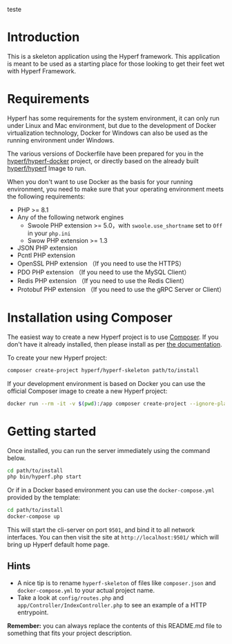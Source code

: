 teste

# Introduction

This is a skeleton application using the Hyperf framework. This application is meant to be used as a starting place for those looking to get their feet wet with Hyperf Framework.

# Requirements

Hyperf has some requirements for the system environment, it can only run under Linux and Mac environment, but due to the development of Docker virtualization technology, Docker for Windows can also be used as the running environment under Windows.

The various versions of Dockerfile have been prepared for you in the [hyperf/hyperf-docker](https://github.com/hyperf/hyperf-docker) project, or directly based on the already built [hyperf/hyperf](https://hub.docker.com/r/hyperf/hyperf) Image to run.

When you don't want to use Docker as the basis for your running environment, you need to make sure that your operating environment meets the following requirements:  

 - PHP >= 8.1
 - Any of the following network engines
   - Swoole PHP extension >= 5.0，with `swoole.use_shortname` set to `Off` in your `php.ini`
   - Swow PHP extension >= 1.3
 - JSON PHP extension
 - Pcntl PHP extension
 - OpenSSL PHP extension （If you need to use the HTTPS）
 - PDO PHP extension （If you need to use the MySQL Client）
 - Redis PHP extension （If you need to use the Redis Client）
 - Protobuf PHP extension （If you need to use the gRPC Server or Client）

# Installation using Composer

The easiest way to create a new Hyperf project is to use [Composer](https://getcomposer.org/). If you don't have it already installed, then please install as per [the documentation](https://getcomposer.org/download/).

To create your new Hyperf project:

```bash
composer create-project hyperf/hyperf-skeleton path/to/install
```

If your development environment is based on Docker you can use the official Composer image to create a new Hyperf project:

```bash
docker run --rm -it -v $(pwd):/app composer create-project --ignore-platform-reqs hyperf/hyperf-skeleton path/to/install
```

# Getting started

Once installed, you can run the server immediately using the command below.

```bash
cd path/to/install
php bin/hyperf.php start
```

Or if in a Docker based environment you can use the `docker-compose.yml` provided by the template:

```bash
cd path/to/install
docker-compose up
```

This will start the cli-server on port `9501`, and bind it to all network interfaces. You can then visit the site at `http://localhost:9501/` which will bring up Hyperf default home page.

## Hints

- A nice tip is to rename `hyperf-skeleton` of files like `composer.json` and `docker-compose.yml` to your actual project name.
- Take a look at `config/routes.php` and `app/Controller/IndexController.php` to see an example of a HTTP entrypoint.

**Remember:** you can always replace the contents of this README.md file to something that fits your project description.
